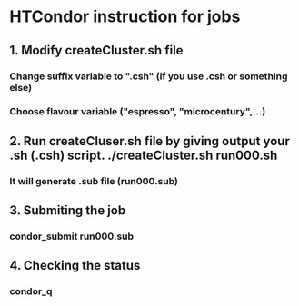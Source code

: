 # HTCondor instruction for jobs
## 1. Modify createCluster.sh file
###    Change suffix variable to ".csh" (if you use .csh or something else)
###    Choose flavour variable ("espresso", "microcentury",...)
## 2. Run createCluser.sh file by giving output your .sh (.csh) script. ./createCluster.sh run000.sh
### It will generate .sub file (run000.sub)

## 3. Submiting the job
### condor_submit run000.sub 
## 4. Checking the status
### condor_q
